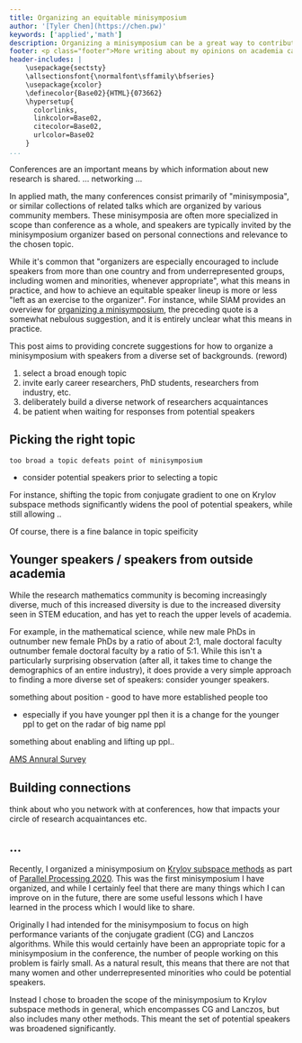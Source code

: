 ```yaml
---
title: Organizing an equitable minisymposium
author: '[Tyler Chen](https://chen.pw)'
keywords: ['applied','math']
description: Organizing a minisymposium can be a great way to contribute to a conference. Indeed, the bulk of many conferences is constituted of minisymposiums.
footer: <p class="footer">More writing about my opinions on academia can be found <a href="./">here</a>.</p>
header-includes: |
    \usepackage{sectsty}
    \allsectionsfont{\normalfont\sffamily\bfseries}
    \usepackage{xcolor}
    \definecolor{Base02}{HTML}{073662}
    \hypersetup{
      colorlinks,
      linkcolor=Base02,
      citecolor=Base02,
      urlcolor=Base02
    }
...
```



Conferences are an important means by which information about new research is shared. ... networking ...

In applied math, the many conferences consist primarily of "minisymposia", or similar collections of related talks which are organized by various community members.
These minisymposia are often more specialized in scope than conference as a whole, and speakers are typically invited by the minisymposium organizer based on personal connections and relevance to the chosen topic.

While it's common that "organizers are especially encouraged to include speakers from more than one country and from underrepresented groups, including women and minorities, whenever appropriate", what this means in practice, and how to achieve an equitable speaker lineup is more or less "left as an exercise to the organizer".
For instance, while SIAM provides an overview for [organizing a minisymposium](https://www.siam.org/conferences/about-siam-conferences/conference-guidelines/detail/guidelines-for-preparing-a-minisymposium-proposal), the preceding quote is a somewhat nebulous suggestion, and it is entirely unclear what this means in practice.

This post aims to providing concrete suggestions for how to organize a minisymposium with speakers from a diverse set of backgrounds. (reword)


1. select a broad enough topic
1. invite early career researchers, PhD students, researchers from industry, etc.
1. deliberately build a diverse network of researchers acquaintances 
1. be patient when waiting for responses from potential speakers


## Picking the right topic

    too broad a topic defeats point of minisymposium

- consider potential speakers prior to selecting a topic


For instance, shifting the topic from conjugate gradient to one on Krylov subspace methods significantly widens the pool of potential speakers, while still allowing ..


Of course, there is a fine balance in topic speificity


## Younger speakers / speakers from outside academia

While the research mathematics community is becoming increasingly diverse, much of this increased diversity is due to the increased diversity seen in STEM education, and has yet to reach the upper levels of academia.

For example, in the mathematical science, while new male PhDs in outnumber new female PhDs by a ratio of about 2:1, male doctoral faculty outnumber female doctoral faculty by a ratio of 5:1.
While this isn't a particularly surprising observation (after all, it takes time to change the demographics of an entire industry), it does provide a very simple approach to finding a more diverse set of speakers: consider younger speakers.


something about position - good to have more established people too
- especially if you have younger ppl then it is a change for the younger ppl to get on the radar of big name ppl



something about enabling and lifting up ppl..


[AMS Annural Survey](http://www.ams.org/profession/data/annual-survey/demographics)


## Building connections

think about who you network with at conferences, how that impacts your circle of research acquaintances etc.



## ...


Recently, I organized a minisymposium on [Krylov subspace methods](https://meetings.siam.org/sess/dsp_programsess.cfm?SESSIONCODE=67748) as part of [Parallel Processing 2020](https://www.siam.org/conferences/cm/conference/pp20).
This was the first minisymposium I have organized, and while I certainly feel that there are many things which I can improve on in the future, there are some useful lessons which I have learned in the process which I would like to share.


Originally I had intended for the minisymposium to focus on high performance variants of the conjugate gradient (CG) and Lanczos algorithms.
While this would certainly have been an appropriate topic for a minisymposium in the conference, the number of people working on this problem is fairly small.
As a natural result, this means that there are not that many women and other underrepresented minorities who could be potential speakers.

Instead I chose to broaden the scope of the minisymposium to Krylov subspace methods in general, which encompasses CG and Lanczos, but also includes many other methods.
This meant the set of potential speakers was broadened significantly.



